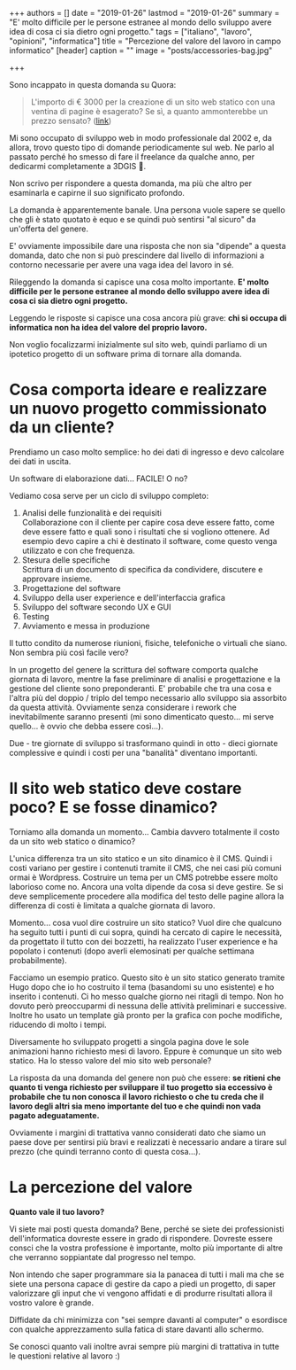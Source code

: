 +++
authors = []
date = "2019-01-26"
lastmod = "2019-01-26"
summary = "E' molto difficile per le persone estranee al mondo dello sviluppo avere idea di cosa ci sia dietro ogni progetto."
tags = ["italiano", "lavoro", "opinioni", "informatica"]
title = "Percezione del valore del lavoro in campo informatico"
[header]
caption = ""
image = "posts/accessories-bag.jpg"

+++

Sono incappato in questa domanda su Quora:

> L'importo di € 3000 per la creazione di un sito web statico con una ventina di pagine è esagerato? Se sì, a quanto ammonterebbe un prezzo sensato? ([link](https://it.quora.com/Limporto-di-3000-per-la-creazione-di-un-sito-web-statico-con-una-ventina-di-pagine-%C3%A8-esagerato-Se-s%C3%AC-a-quanto-ammonterebbe-un-prezzo-sensato))

Mi sono occupato di sviluppo web in modo professionale dal 2002 e, da allora, trovo questo tipo di domande periodicamente sul web. Ne parlo al passato perché ho smesso di fare il freelance da qualche anno, per dedicarmi completamente a 3DGIS :rocket:.

Non scrivo per rispondere a questa domanda, ma più che altro per esaminarla e capirne il suo significato profondo.

La domanda è apparentemente banale. Una persona vuole sapere se quello che gli è stato quotato è equo e se quindi può sentirsi "al sicuro" da un'offerta del genere.

E' ovviamente impossibile dare una risposta che non sia "dipende" a questa domanda, dato che non si può prescindere dal livello di informazioni a contorno necessarie per avere una vaga idea del lavoro in sé.

Rileggendo la domanda si capisce una cosa molto importante. **E' molto difficile per le persone estranee al mondo dello sviluppo avere idea di cosa ci sia dietro ogni progetto.**

Leggendo le risposte si capisce una cosa ancora più grave: **chi si occupa di informatica non ha idea del valore del proprio lavoro.**

Non voglio focalizzarmi inizialmente sul sito web, quindi parliamo di un ipotetico progetto di un software prima di tornare alla domanda.

# **Cosa comporta ideare e realizzare un nuovo progetto commissionato da un cliente?**

Prendiamo un caso molto semplice: ho dei dati di ingresso e devo calcolare dei dati in uscita.

Un software di elaborazione dati... FACILE! O no?

Vediamo cosa serve per un ciclo di sviluppo completo:

1. Analisi delle funzionalità e dei requisiti  
   Collaborazione con il cliente per capire cosa deve essere fatto, come deve essere fatto e quali sono i risultati che si vogliono ottenere. Ad esempio devo capire a chi è destinato il software, come questo venga utilizzato e con che frequenza.
2. Stesura delle specifiche  
   Scrittura di un documento di specifica da condividere, discutere e approvare insieme.
3. Progettazione del software
4. Sviluppo della user experience e dell'interfaccia grafica
5. Sviluppo del software secondo UX e GUI
6. Testing
7. Avviamento e messa in produzione

Il tutto condito da numerose riunioni, fisiche, telefoniche o virtuali che siano. Non sembra più così facile vero?

In un progetto del genere la scrittura del software comporta qualche giornata di lavoro, mentre la fase preliminare di analisi e progettazione e la gestione del cliente sono preponderanti. E' probabile che tra una cosa e l'altra più del doppio / triplo del tempo necessario allo sviluppo sia assorbito da questa attività. Ovviamente senza considerare i rework che inevitabilmente saranno presenti (mi sono dimenticato questo... mi serve quello... è ovvio che debba essere così...).

Due - tre giornate di sviluppo si trasformano quindi in otto - dieci giornate complessive e quindi i costi per una "banalità" diventano importanti.

# Il sito web statico deve costare poco? E se fosse dinamico?

Torniamo alla domanda un momento... Cambia davvero totalmente il costo da un sito web statico o dinamico?

L'unica differenza tra un sito statico e un sito dinamico è il CMS. Quindi i costi variano per gestire i contenuti tramite il CMS, che nei casi più comuni ormai è Wordpress. Costruire un tema per un CMS potrebbe essere molto laborioso come no. Ancora una volta dipende da cosa si deve gestire. Se si deve semplicemente procedere alla modifica del testo delle pagine allora la differenza di costi è limitata a qualche giornata di lavoro.

Momento... cosa vuol dire costruire un sito statico? Vuol dire che qualcuno ha seguito tutti i punti di cui sopra, quindi ha cercato di capire le necessità, da progettato il tutto con dei bozzetti, ha realizzato l'user experience e ha popolato i contenuti (dopo averli elemosinati per qualche settimana probabilmente).

Facciamo un esempio pratico. Questo sito è un sito statico generato tramite Hugo dopo che io ho costruito il tema (basandomi su uno esistente) e ho inserito i contenuti. Ci ho messo qualche giorno nei ritagli di tempo. Non ho dovuto però preoccuparmi di nessuna delle attività preliminari e successive. Inoltre ho usato un template già pronto per la grafica con poche modifiche, riducendo di molto i tempi.

Diversamente ho sviluppato progetti a singola pagina dove le sole animazioni hanno richiesto mesi di lavoro. Eppure è comunque un sito web statico. Ha lo stesso valore del mio sito web personale?

La risposta da una domanda del genere non può che essere: **se ritieni che quanto ti venga richiesto per sviluppare il tuo progetto sia eccessivo è probabile che tu non conosca il lavoro richiesto o che tu creda che il lavoro degli altri sia meno importante del tuo e che quindi non vada pagato adeguatamente.**

Ovviamente i margini di trattativa vanno considerati dato che siamo un paese dove per sentirsi più bravi e realizzati è necessario andare a tirare sul prezzo (che quindi terranno conto di questa cosa...).

# La percezione del valore

**Quanto vale il tuo lavoro?**

Vi siete mai posti questa domanda? Bene, perché se siete dei professionisti dell'informatica dovreste essere in grado di rispondere. Dovreste essere consci che la vostra professione è importante, molto più importante di altre che verranno soppiantate dal progresso nel tempo.

Non intendo che saper programmare sia la panacea di tutti i mali ma che se siete una persona capace di gestire da capo a piedi un progetto, di saper valorizzare gli input che vi vengono affidati e di produrre risultati allora il vostro valore è grande.

Diffidate da chi minimizza con "sei sempre davanti al computer" o esordisce con qualche apprezzamento sulla fatica di stare davanti allo schermo.

Se conosci quanto vali inoltre avrai sempre più margini di trattativa in tutte le questioni relative al lavoro :)
